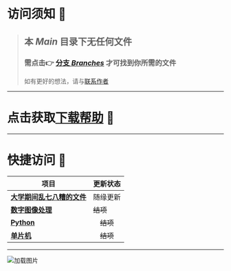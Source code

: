 # 访问须知 📖

> ## 本 *Main* 目录下无任何文件
>### 需点击👉 [分支 *Branches*](https://github.com/LuvGaze/School/branches) 才可找到你所需的文件
> 如有更好的想法，请与[联系作者](https://github.com/LuvGaze)

---

# 点击获取[下载帮助](Help.md) 💬

---

# 快捷访问 🚀

| 项目                                                          | 更新状态    |
|-------------------------------------------------------------|---------|
| [**大学期间乱七八糟的文件**](https://github.com/LuvGaze/School/tree/其他) | 随缘更新    |
| [**数字图像处理**](https://github.com/LuvGaze/School/tree/数字图像处理)  | ~~结项~~    |
| [**Python**](https://github.com/LuvGaze/School/tree/Python)  | 　~~结项~~ |
| [**单片机**](https://github.com/LuvGaze/School/tree/单片机)        | 　~~结项~~ |

---

![加载图片](https://github.com/LuvGaze/School/blob/main/Picture.jpg)

